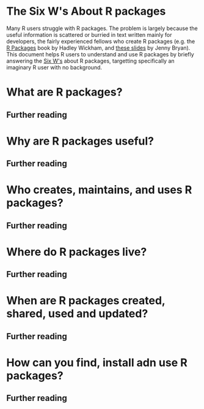 # The Six W's About R packages

Many R users struggle with R packages. The problem is largely because the useful information is scattered or burried in text written mainly for developers, the fairly experienced fellows who create R packages (e.g. the [R Packages](http://r-pkgs.had.co.nz/) book by Hadley Wickham, and [these slides](https://speakerdeck.com/jennybc/ubc-stat545-2015-writing-your-first-r-package) by Jenny Bryan). This document helps R users to understand and use R packages by briefly answering the [Six W's](https://en.wikipedia.org/wiki/Five_Ws) about R packages, targetting specifically an imaginary R user with no background.

# What are R packages?

## Further reading


# Why are R packages useful?

## Further reading

# Who creates, maintains, and uses R packages?

## Further reading

# Where do R packages live?

## Further reading

# When are R packages created, shared, used and updated?

## Further reading

# How can you find, install adn use R packages?

## Further reading
